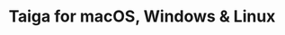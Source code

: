 ---
name: Taiga
url: 'https://tree.taiga.io'
category: Productivity
title: 'Taiga for macOS, Windows & Linux'
key: taiga

---